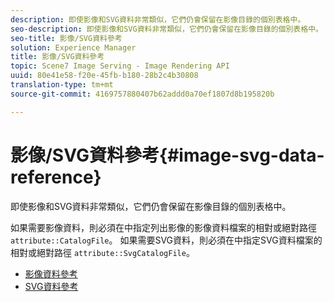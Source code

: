 ```yaml
---
description: 即使影像和SVG資料非常類似，它們仍會保留在影像目錄的個別表格中。
seo-description: 即使影像和SVG資料非常類似，它們仍會保留在影像目錄的個別表格中。
seo-title: 影像/SVG資料參考
solution: Experience Manager
title: 影像/SVG資料參考
topic: Scene7 Image Serving - Image Rendering API
uuid: 80e41e58-f20e-45fb-b180-28b2c4b30808
translation-type: tm+mt
source-git-commit: 4169757880407b62addd0a70ef1807d8b195820b

---
```



# 影像/SVG資料參考{#image-svg-data-reference}

即使影像和SVG資料非常類似，它們仍會保留在影像目錄的個別表格中。

如果需要影像資料，則必須在中指定列出影像的影像資料檔案的相對或絕對路徑 `attribute::CatalogFile`。 如果需要SVG資料，則必須在中指定SVG資料檔案的相對或絕對路徑 `attribute::SvgCatalogFile`。

* [影像資料參考](c-image-data-reference/c-image-data-reference.md)
* [SVG資料參考](c-svg-data-reference/c-svg-data-reference.md)
